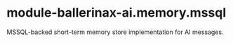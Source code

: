 # module-ballerinax-ai.memory.mssql
MSSQL-backed short-term memory store implementation for AI messages.
